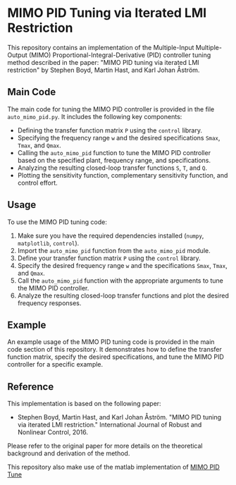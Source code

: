 # MIMO PID Tuning via Iterated LMI Restriction

This repository contains an implementation of the Multiple-Input Multiple-Output (MIMO) Proportional-Integral-Derivative (PID) controller tuning method described in the paper: "MIMO PID tuning via iterated LMI restriction" by Stephen Boyd, Martin Hast, and Karl Johan Åström.

## Main Code

The main code for tuning the MIMO PID controller is provided in the file `auto_mimo_pid.py`. It includes the following key components:

- Defining the transfer function matrix `P` using the `control` library.
- Specifying the frequency range `w` and the desired specifications `Smax`, `Tmax`, and `Qmax`.
- Calling the `auto_mimo_pid` function to tune the MIMO PID controller based on the specified plant, frequency range, and specifications.
- Analyzing the resulting closed-loop transfer functions `S`, `T`, and `Q`.
- Plotting the sensitivity function, complementary sensitivity function, and control effort.

## Usage

To use the MIMO PID tuning code:

1. Make sure you have the required dependencies installed (`numpy`, `matplotlib`, `control`).
2. Import the `auto_mimo_pid` function from the `auto_mimo_pid` module.
3. Define your transfer function matrix `P` using the `control` library.
4. Specify the desired frequency range `w` and the specifications `Smax`, `Tmax`, and `Qmax`.
5. Call the `auto_mimo_pid` function with the appropriate arguments to tune the MIMO PID controller.
6. Analyze the resulting closed-loop transfer functions and plot the desired frequency responses.

## Example

An example usage of the MIMO PID tuning code is provided in the main code section of this repository. It demonstrates how to define the transfer function matrix, specify the desired specifications, and tune the MIMO PID controller for a specific example.

## Reference

This implementation is based on the following paper:

- Stephen Boyd, Martin Hast, and Karl Johan Åström. "MIMO PID tuning via iterated LMI restriction." International Journal of Robust and Nonlinear Control, 2016.

Please refer to the original paper for more details on the theoretical background and derivation of the method.

This repository also make use of the matlab implementation of  [MIMO PID Tune](https://github.com/rubindan/mimoPIDtune)